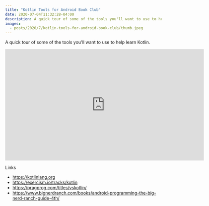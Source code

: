 ```yaml
---
title: "Kotlin Tools for Android Book Club"
date: 2020-07-04T11:32:28-04:00
description: A quick tour of some of the tools you'll want to use to help learn Kotlin.
images:
  - posts/2020/7/kotlin-tools-for-android-book-club/thumb.jpeg
---
```


A quick tour of some of the tools you'll want to use to help learn Kotlin.

<iframe src="https://player.vimeo.com/video/435324129" width="640" height="360" frameborder="0" allow="autoplay; fullscreen" allowfullscreen></iframe>

Links

- https://kotlinlang.org
- https://exercism.io/tracks/kotlin
- https://pragprog.com/titles/vskotlin/
- https://www.bignerdranch.com/books/android-programming-the-big-nerd-ranch-guide-4th/
